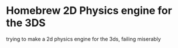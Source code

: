 # Homebrew 2D Physics engine for the 3DS

trying to make a 2d physics engine for the 3ds, failing miserably
